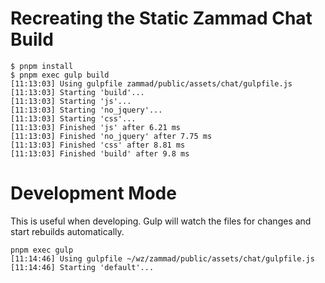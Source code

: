 # Recreating the Static Zammad Chat Build

```
$ pnpm install
$ pnpm exec gulp build
[11:13:03] Using gulpfile zammad/public/assets/chat/gulpfile.js
[11:13:03] Starting 'build'...
[11:13:03] Starting 'js'...
[11:13:03] Starting 'no_jquery'...
[11:13:03] Starting 'css'...
[11:13:03] Finished 'js' after 6.21 ms
[11:13:03] Finished 'no_jquery' after 7.75 ms
[11:13:03] Finished 'css' after 8.81 ms
[11:13:03] Finished 'build' after 9.8 ms
```

# Development Mode

This is useful when developing. Gulp will watch the files for changes and start rebuilds automatically.

```
pnpm exec gulp
[11:14:46] Using gulpfile ~/wz/zammad/public/assets/chat/gulpfile.js
[11:14:46] Starting 'default'...
```
